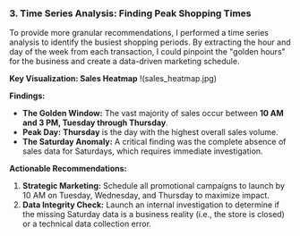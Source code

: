 ### 3. Time Series Analysis: Finding Peak Shopping Times

To provide more granular recommendations, I performed a time series analysis to identify the busiest shopping periods. By extracting the hour and day of the week from each transaction, I could pinpoint the "golden hours" for the business and create a data-driven marketing schedule.

**Key Visualization: Sales Heatmap**
!(sales_heatmap.jpg)

**Findings:**
- **The Golden Window:** The vast majority of sales occur between **10 AM and 3 PM, Tuesday through Thursday**.
- **Peak Day:** **Thursday** is the day with the highest overall sales volume.
- **The Saturday Anomaly:** A critical finding was the complete absence of sales data for Saturdays, which requires immediate investigation.

**Actionable Recommendations:**
1.  **Strategic Marketing:** Schedule all promotional campaigns to launch by 10 AM on Tuesday, Wednesday, and Thursday to maximize impact.
2.  **Data Integrity Check:** Launch an internal investigation to determine if the missing Saturday data is a business reality (i.e., the store is closed) or a technical data collection error.
